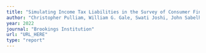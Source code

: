 ```yaml
---
title: "Simulating Income Tax Liabilities in the Survey of Consumer Finances"
author: "Christopher Pulliam, William G. Gale, Swati Joshi, John Sabelhaus"
year: 2022
journal: "Brookings Institution"
url: "URL_HERE"
type: "report"
---
```

